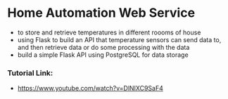# Home Automation Web Service
- to store and retrieve temperatures in different roooms of house
- using Flask to build an API that temperature sensors can send data to, and then retrieve data or do some processing with the data
- build a simple Flask API using PostgreSQL for data storage

### Tutorial Link: 
- https://www.youtube.com/watch?v=DlNIXC9SaF4